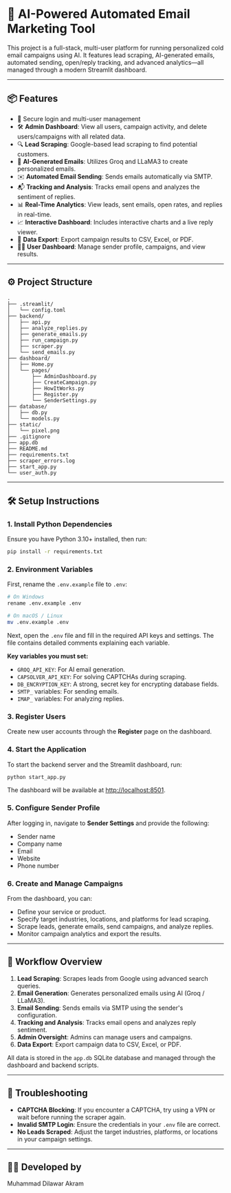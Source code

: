 # 🤖 AI-Powered Automated Email Marketing Tool

This project is a full-stack, multi-user platform for running personalized cold email campaigns using AI. It features lead scraping, AI-generated emails, automated sending, open/reply tracking, and advanced analytics—all managed through a modern Streamlit dashboard.

---

## 📦 Features

- 🔐 Secure login and multi-user management
- 🛠️ **Admin Dashboard**: View all users, campaign activity, and delete users/campaigns with all related data.
- 🔍 **Lead Scraping**: Google-based lead scraping to find potential customers.
- 🧠 **AI-Generated Emails**: Utilizes Groq and LLaMA3 to create personalized emails.
- ✉️ **Automated Email Sending**: Sends emails automatically via SMTP.
- 📬 **Tracking and Analysis**: Tracks email opens and analyzes the sentiment of replies.
- 📊 **Real-Time Analytics**: View leads, sent emails, open rates, and replies in real-time.
- 📈 **Interactive Dashboard**: Includes interactive charts and a live reply viewer.
- 📂 **Data Export**: Export campaign results to CSV, Excel, or PDF.
- 🧑‍💻 **User Dashboard**: Manage sender profile, campaigns, and view results.

---

## ⚙️ Project Structure

```
.
├── .streamlit/
│   └── config.toml
├── backend/
│   ├── api.py
│   ├── analyze_replies.py
│   ├── generate_emails.py
│   ├── run_campaign.py
│   ├── scraper.py
│   └── send_emails.py
├── dashboard/
│   ├── Home.py
│   └── pages/
│       ├── AdminDashboard.py
│       ├── CreateCampaign.py
│       ├── HowItWorks.py
│       ├── Register.py
│       └── SenderSettings.py
├── database/
│   ├── db.py
│   └── models.py
├── static/
│   └── pixel.png
├── .gitignore
├── app.db
├── README.md
├── requirements.txt
├── scraper_errors.log
├── start_app.py
└── user_auth.py
```

---

## 🛠️ Setup Instructions

### 1. Install Python Dependencies

Ensure you have Python 3.10+ installed, then run:

```bash
pip install -r requirements.txt
```

### 2. Environment Variables

First, rename the `.env.example` file to `.env`:

```bash
# On Windows
rename .env.example .env

# On macOS / Linux
mv .env.example .env
```

Next, open the `.env` file and fill in the required API keys and settings. The file contains detailed comments explaining each variable.

**Key variables you must set:**
- `GROQ_API_KEY`: For AI email generation.
- `CAPSOLVER_API_KEY`: For solving CAPTCHAs during scraping.
- `DB_ENCRYPTION_KEY`: A strong, secret key for encrypting database fields.
- `SMTP_` variables: For sending emails.
- `IMAP_` variables: For analyzing replies.

### 3. Register Users

Create new user accounts through the **Register** page on the dashboard.

### 4. Start the Application

To start the backend server and the Streamlit dashboard, run:

```bash
python start_app.py
```

The dashboard will be available at [http://localhost:8501](http://localhost:8501).

### 5. Configure Sender Profile

After logging in, navigate to **Sender Settings** and provide the following:
- Sender name
- Company name
- Email
- Website
- Phone number

### 6. Create and Manage Campaigns

From the dashboard, you can:
- Define your service or product.
- Specify target industries, locations, and platforms for lead scraping.
- Scrape leads, generate emails, send campaigns, and analyze replies.
- Monitor campaign analytics and export the results.

---

## 🚀 Workflow Overview

1.  **Lead Scraping**: Scrapes leads from Google using advanced search queries.
2.  **Email Generation**: Generates personalized emails using AI (Groq / LLaMA3).
3.  **Email Sending**: Sends emails via SMTP using the sender's configuration.
4.  **Tracking and Analysis**: Tracks email opens and analyzes reply sentiment.
5.  **Admin Oversight**: Admins can manage users and campaigns.
6.  **Data Export**: Export campaign data to CSV, Excel, or PDF.

All data is stored in the `app.db` SQLite database and managed through the dashboard and backend scripts.

---

## 🧯 Troubleshooting

- **CAPTCHA Blocking**: If you encounter a CAPTCHA, try using a VPN or wait before running the scraper again.
- **Invalid SMTP Login**: Ensure the credentials in your `.env` file are correct.
- **No Leads Scraped**: Adjust the target industries, platforms, or locations in your campaign settings.

---

## 👨‍💻 Developed by

Muhammad Dilawar Akram